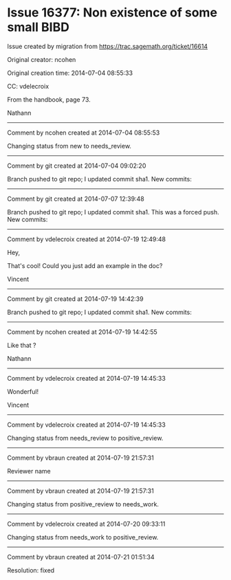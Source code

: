 # Issue 16377: Non existence of some small BIBD

Issue created by migration from https://trac.sagemath.org/ticket/16614

Original creator: ncohen

Original creation time: 2014-07-04 08:55:33

CC:  vdelecroix

From the handbook, page 73.

Nathann


---

Comment by ncohen created at 2014-07-04 08:55:53

Changing status from new to needs_review.


---

Comment by git created at 2014-07-04 09:02:20

Branch pushed to git repo; I updated commit sha1. New commits:


---

Comment by git created at 2014-07-07 12:39:48

Branch pushed to git repo; I updated commit sha1. This was a forced push. New commits:


---

Comment by vdelecroix created at 2014-07-19 12:49:48

Hey,

That's cool! Could you just add an example in the doc?

Vincent


---

Comment by git created at 2014-07-19 14:42:39

Branch pushed to git repo; I updated commit sha1. New commits:


---

Comment by ncohen created at 2014-07-19 14:42:55

Like that ?

Nathann


---

Comment by vdelecroix created at 2014-07-19 14:45:33

Wonderful!

Vincent


---

Comment by vdelecroix created at 2014-07-19 14:45:33

Changing status from needs_review to positive_review.


---

Comment by vbraun created at 2014-07-19 21:57:31

Reviewer name


---

Comment by vbraun created at 2014-07-19 21:57:31

Changing status from positive_review to needs_work.


---

Comment by vdelecroix created at 2014-07-20 09:33:11

Changing status from needs_work to positive_review.


---

Comment by vbraun created at 2014-07-21 01:51:34

Resolution: fixed
